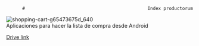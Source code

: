           #                                              Index productorum
![shopping-cart-g65473675d_640](https://user-images.githubusercontent.com/33204630/173901578-0cc418dd-eb6d-4a4b-96eb-cfa30a012172.png)<br />
Aplicaciones para hacer la lista de compra desde Android 

[Drive link ]([https://www.google.com](https://docs.google.com/document/d/1r5ElcFDWT98yS-NT08viIMSQooUFfycH5JtQUsLnOFA/edit))
